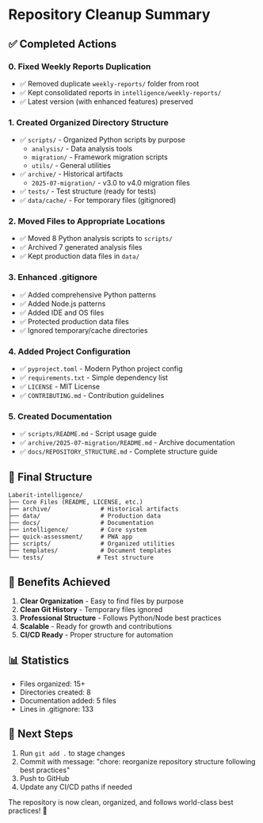 # Repository Cleanup Summary

## ✅ Completed Actions

### 0. Fixed Weekly Reports Duplication
- ✅ Removed duplicate `weekly-reports/` folder from root
- ✅ Kept consolidated reports in `intelligence/weekly-reports/`
- ✅ Latest version (with enhanced features) preserved

### 1. Created Organized Directory Structure
- ✅ `scripts/` - Organized Python scripts by purpose
  - `analysis/` - Data analysis tools
  - `migration/` - Framework migration scripts
  - `utils/` - General utilities
- ✅ `archive/` - Historical artifacts
  - `2025-07-migration/` - v3.0 to v4.0 migration files
- ✅ `tests/` - Test structure (ready for tests)
- ✅ `data/cache/` - For temporary files (gitignored)

### 2. Moved Files to Appropriate Locations
- ✅ Moved 8 Python analysis scripts to `scripts/`
- ✅ Archived 7 generated analysis files
- ✅ Kept production data files in `data/`

### 3. Enhanced .gitignore
- ✅ Added comprehensive Python patterns
- ✅ Added Node.js patterns
- ✅ Added IDE and OS files
- ✅ Protected production data files
- ✅ Ignored temporary/cache directories

### 4. Added Project Configuration
- ✅ `pyproject.toml` - Modern Python project config
- ✅ `requirements.txt` - Simple dependency list
- ✅ `LICENSE` - MIT License
- ✅ `CONTRIBUTING.md` - Contribution guidelines

### 5. Created Documentation
- ✅ `scripts/README.md` - Script usage guide
- ✅ `archive/2025-07-migration/README.md` - Archive documentation
- ✅ `docs/REPOSITORY_STRUCTURE.md` - Complete structure guide

## 📁 Final Structure

```
Laberit-intelligence/
├── Core Files (README, LICENSE, etc.)
├── archive/              # Historical artifacts
├── data/                 # Production data
├── docs/                 # Documentation
├── intelligence/         # Core system
├── quick-assessment/     # PWA app
├── scripts/              # Organized utilities
├── templates/            # Document templates
└── tests/               # Test structure
```

## 🎯 Benefits Achieved

1. **Clear Organization** - Easy to find files by purpose
2. **Clean Git History** - Temporary files ignored
3. **Professional Structure** - Follows Python/Node best practices
4. **Scalable** - Ready for growth and contributions
5. **CI/CD Ready** - Proper structure for automation

## 📊 Statistics

- Files organized: 15+
- Directories created: 8
- Documentation added: 5 files
- Lines in .gitignore: 133

## 🚀 Next Steps

1. Run `git add .` to stage changes
2. Commit with message: "chore: reorganize repository structure following best practices"
3. Push to GitHub
4. Update any CI/CD paths if needed

The repository is now clean, organized, and follows world-class best practices! 🌟